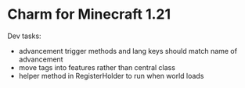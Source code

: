 # Charm for Minecraft 1.21

Dev tasks:
- advancement trigger methods and lang keys should match name of advancement
- move tags into features rather than central class
- helper method in RegisterHolder to run when world loads